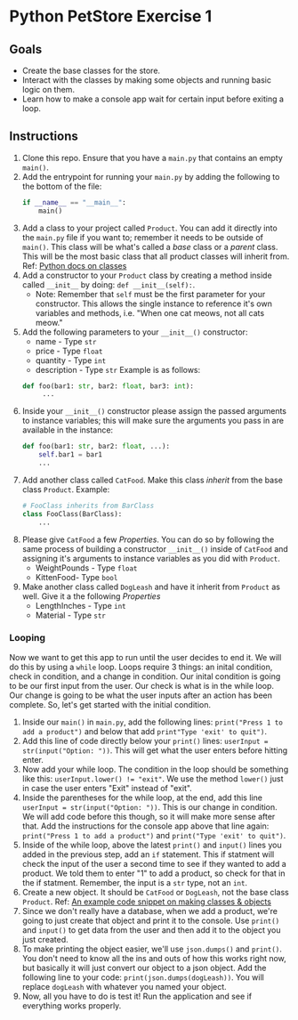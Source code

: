 # Python PetStore Exercise 1

## Goals
- Create the base classes for the store.
- Interact with the classes by making some objects and running basic logic on them.
- Learn how to make a console app wait for certain input before exiting a loop.

## Instructions
1. Clone this repo. Ensure that you have a `main.py` that contains an empty `main()`.
1. Add the entrypoint for running your `main.py` by adding the following to the bottom of the file: 
    ```py
    if __name__ == "__main__":
        main()
    ```
1. Add a class to your project called `Product`. You can add it directly into the `main.py` file if you want to; remember it needs to be outside of `main()`. This class will be what's called a _base_ class or a _parent_ class.  This will be the most basic class that all product classes will inherit from. Ref: [Python docs on classes](https://docs.python.org/3/tutorial/classes.html#a-first-look-at-classes)
1. Add a constructor to your `Product` class by creating a method inside called `__init__` by doing: `def __init__(self):`.
    * Note: Remember that `self` must be the first parameter for your constructor. This allows the single instance to reference it's own variables and methods, i.e. "When one cat meows, not all cats meow."
1. Add the following parameters to your `__init__()` constructor:
   - name - Type `str`
   - price - Type `float`
   - quantity - Type `int`
   - description - Type `str`
   Example is as follows:
   ```py
   def foo(bar1: str, bar2: float, bar3: int):
        ...
   ```
1. Inside your `__init__()` constructor please assign the passed arguments to instance variables; this will make sure the arguments you pass in are available in the instance:
    ```py
    def foo(bar1: str, bar2: float, ...):
        self.bar1 = bar1
        ...
    ```
1. Add another class called `CatFood`.  Make this class _inherit_ from the base class `Product`. Example:
    ```py
    # FooClass inherits from BarClass
    class FooClass(BarClass):
        ...
    ```
1. Please give `CatFood` a few _Properties_. You can do so by following the same process of building a constructor `__init__()` inside of `CatFood` and assigning it's arguments to instance variables as you did with `Product`.
   - WeightPounds - Type `float`
   - KittenFood- Type `bool`
1. Make another class called `DogLeash` and have it inherit from `Product` as well. Give it a the following _Properties_ 
   - LengthInches - Type `int`
   - Material - Type `str`

### Looping
Now we want to get this app to run until the user decides to end it.  We will do this by using a `while` loop.  Loops require 3 things: an inital condition, check in condition, and a change in condition.  Our inital condition is going to be our first input from the user.  Our check is what is in the while loop.  Our change is going to be what the user inputs after an action has been complete.  So, let's get started with the initial condition.
1. Inside our `main()` in `main.py`, add the following lines: `print("Press 1 to add a product")` and below that add `print"Type 'exit' to quit")`.
1. Add this line of code directly below your `print()` lines: `userInput = str(input("Option: "))`.  This will get what the user enters before hitting enter.
1. Now add your while loop.  The condition in the loop should be something like this: `userInput.lower() != "exit"`.  We use the method `lower()` just in case the user enters "Exit" instead of "exit".
1. Inside the parentheses for the while loop, at the end, add this line `userInput = str(input("Option: "))`. This is our change in condition.  We will add code before this though, so it will make more sense after that. Add the instructions for the console app above that line again: `print("Press 1 to add a product")` and `print("Type 'exit' to quit")`. 
1. Inside of the while loop, above the latest `print()` and `input()` lines you added in the previous step, add an `if` statement.  This if statment will check the input of the user a second time to see if they wanted to add a product. We told them to enter "1" to add a product, so check for that in the if statment.  Remember, the input is a `str` type, not an `int`.
1. Create a new object.  It should be `CatFood` or `DogLeash`, not the base class `Product`. Ref: [An example code snippet on making classes & objects](https://docs.python.org/3/tutorial/classes.html#class-objects)
1. Since we don't really have a database, when we add a product, we're going to just create that object and print it to the console.  Use `print()` and `input()` to get data from the user and then add it to the object you just created.
1. To make printing the object easier, we'll use `json.dumps()` and `print()`. You don't need to know all the ins and outs of how this works right now, but basically it will just convert our object to a json object.  Add the following line to your code: `print(json.dumps(dogLeash))`.  You will replace `dogLeash` with whatever you named your object.
1. Now, all you have to do is test it!  Run the application and see if everything works properly.
